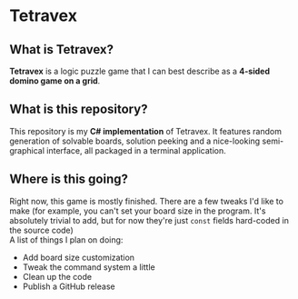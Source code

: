 Tetravex
========

What is Tetravex?
-----------------
**Tetravex** is a logic puzzle game that I can best describe as a **4-sided domino game on a grid**.

What is this repository?
------------------------
This repository is my **C# implementation** of Tetravex. It features random generation of solvable boards, solution peeking and a nice-looking semi-graphical interface, all packaged in a terminal application.

Where is this going?
--------------------
Right now, this game is mostly finished. There are a few tweaks I'd like to make (for example, you can't set your board size in the program. It's absolutely trivial to add, but for now they're just `const` fields hard-coded in the source code)  
A list of things I plan on doing:  
* Add board size customization
* Tweak the command system a little
* Clean up the code
* Publish a GitHub release
